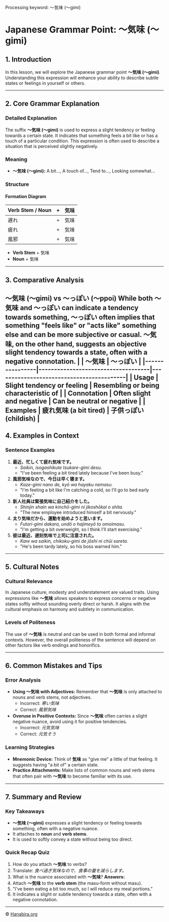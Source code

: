Processing keyword: ～気味 (〜gimi)
# Japanese Grammar Point: ～気味 (〜gimi)

## 1. Introduction
In this lesson, we will explore the Japanese grammar point **～気味 (〜gimi)**. Understanding this expression will enhance your ability to describe subtle states or feelings in yourself or others.

---
## 2. Core Grammar Explanation
### Detailed Explanation
The suffix **～気味 (〜gimi)** is used to express a slight tendency or feeling towards a certain state. It indicates that something feels a bit like or has a touch of a particular condition. This expression is often used to describe a situation that is perceived slightly negatively.
### Meaning
- **～気味 (〜gimi):** A bit..., A touch of..., Tend to..., Looking somewhat...
### Structure
#### Formation Diagram
| **Verb Stem / Noun** | **+** | **気味** |
|----------------------|-------|----------|
| 遅れ                | +     | 気味     |
| 疲れ                | +     | 気味     |
| 風邪                | +     | 気味     |
- **Verb Stem** + 気味
- **Noun** + 気味
---
## 3. Comparative Analysis
**～気味 (〜gimi)** vs **～っぽい (〜ppoi)**
While both **～気味** and **～っぽい** can indicate a tendency towards something, **～っぽい** often implies that something "feels like" or "acts like" something else and can be more subjective or casual. **～気味**, on the other hand, suggests an objective slight tendency towards a state, often with a negative connotation.
|                | **～気味**                          | **～っぽい**                             |
|----------------|------------------------------------|------------------------------------------|
| Usage          | Slight tendency or feeling         | Resembling or being characteristic of    |
| Connotation    | Often slight and negative          | Can be neutral or negative               |
| Examples       | 疲れ気味 (a bit tired)             | 子供っぽい (childish)                    |
---
## 4. Examples in Context
### Sentence Examples
1. **最近、忙しくて疲れ気味です。**
   - *Saikin, isogashikute tsukare-gimi desu.*
   - "I've been feeling a bit tired lately because I've been busy."
2. **風邪気味なので、今日は早く寝ます。**
   - *Kaze-gimi nano de, kyō wa hayaku nemasu.*
   - "I'm feeling a bit like I'm catching a cold, so I'll go to bed early today."
3. **新人社員は緊張気味に自己紹介をした。**
   - *Shinjin shain wa kinchō-gimi ni jikoshōkai o shita.*
   - "The new employee introduced himself a bit nervously."
4. **太り気味だから、運動を始めようと思います。**
   - *Futori-gimi dakara, undō o hajimeyō to omoimasu.*
   - "I'm getting a bit overweight, so I think I'll start exercising."
5. **彼は最近、遅刻気味で上司に注意された。**
   - *Kare wa saikin, chikoku-gimi de jōshi ni chūi sareta.*
   - "He's been tardy lately, so his boss warned him."
---
## 5. Cultural Notes
### Cultural Relevance
In Japanese culture, modesty and understatement are valued traits. Using expressions like **～気味** allows speakers to express concerns or negative states softly without sounding overly direct or harsh. It aligns with the cultural emphasis on harmony and subtlety in communication.
### Levels of Politeness
The use of **～気味** is neutral and can be used in both formal and informal contexts. However, the overall politeness of the sentence will depend on other factors like verb endings and honorifics.

---
## 6. Common Mistakes and Tips
### Error Analysis
- **Using ～気味 with Adjectives:** Remember that **～気味** is only attached to nouns and verb stems, not adjectives.
  - Incorrect: *寒い気味*
  - Correct: *風邪気味*
- **Overuse in Positive Contexts:** Since **～気味** often carries a slight negative nuance, avoid using it for positive tendencies.
  - Incorrect: *元気気味*
  - Correct: *元気そう*
### Learning Strategies
- **Mnemonic Device:** Think of **気味** as "give me" a little of that feeling. It suggests having "a bit of" a certain state.
- **Practice Attachments:** Make lists of common nouns and verb stems that often pair with **～気味** to become familiar with its use.
---
## 7. Summary and Review
### Key Takeaways
- **～気味 (〜gimi)** expresses a slight tendency or feeling towards something, often with a negative nuance.
- It attaches to **noun** and **verb stems**.
- It is used to softly convey a state without being too direct.
### Quick Recap Quiz
1. How do you attach **～気味** to verbs?
2. Translate: *食べ過ぎ気味なので、食事の量を減らします。*
3. What is the nuance associated with **～気味**?
**Answers:**
1. Attach **～気味** to the **verb stem** (the masu-form without masu).
2. "I've been eating a bit too much, so I will reduce my meal portions."
3. It indicates a slight or subtle tendency towards a state, often with a negative connotation.

---

© [Hanabira.org](https://hanabira.org)

